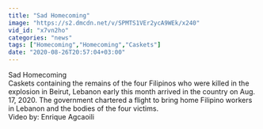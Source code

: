 ```yaml
---
title: "Sad Homecoming"
image: "https://s2.dmcdn.net/v/SPMTS1VEr2ycA9WEk/x240"
vid_id: "x7vn2ho"
categories: "news"
tags: ["Homecoming","Homecoming","Caskets"]
date: "2020-08-26T20:57:04+03:00"
---
```

Sad Homecoming  <br>Caskets containing the remains of the four Filipinos who were killed in the explosion in Beirut, Lebanon early this month arrived in the country on Aug. 17, 2020. The government chartered a flight to bring home Filipino workers in Lebanon and the bodies of the four victims.  <br>Video by: Enrique Agcaoili

